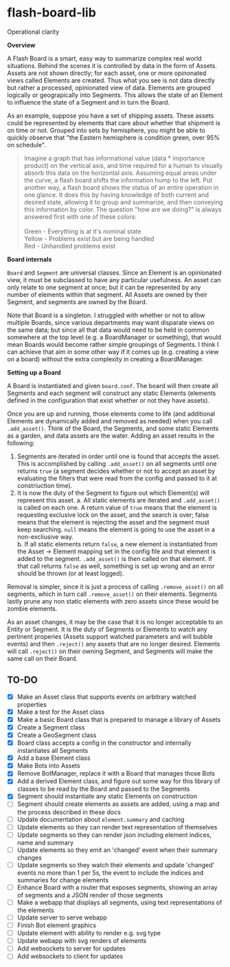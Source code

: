 # flash-board-lib
Operational clarity

**Overview**

A Flash Board is a smart, easy way to summarize complex real world situations.  Behind the scenes it is controlled by data in the form of Assets.  Assets are not shown directly; for each asset, one or more opinonated views called Elements are created.  Thus what you see is not data directly but rather a processed, opinionated view of data.  Elements are grouped logically or geograpically into Segments.  This allows the state of an Element to influence the state of a Segment and in turn the Board.

As an example, suppose you have a set of shipping assets.  These assets could be represented by elements that care about whether that shipment is on time or not.  Grouped into sets by hemisphere, you might be able to quickly observe that "the Eastern hemisphere is condition green, over 95% on schedule".

> Imagine a graph that has informational value (data * importance product) on the vertical axis, and time required for a human to visually absorb this data on the horizontal axis.  Assuming equal areas under the curve, a flash board shifts the information hump to the left.  Put another way, a flash board shows the status of an entire operation in one glance. It does this by having knowledge of both current and desired state, allowing it to group and summarize, and then conveying this information by color. The question "how are we doing?" is always answered first with one of these colors:<br><br>
Green - Everything is at it's nominal state<br>
Yellow - Problems exist but are being handled<br>
Red - Unhandled problems exist

**Board internals**

`Board` and `Segment` are universal classes.  Since an Element is an opinionated view, it must be subclassed to have any particular usefulness.  An asset can only relate to one segment at once; but it can be represented by any number of elements within that segment.  All Assets are owned by their Segment, and segments are owned by the Board.

Note that Board is a singleton. I struggled with whether or not to allow multiple Boards, since various departments may want disparate views on the same data; but since all that data would need to be held in common somewhere at the top level (e.g. a BoardManager or something), that would mean Boards would become rather simple groupings of Segments.  I think I can achieve that aim in some other way if it comes up (e.g. creating a view on a board) without the extra complexity in creating a BoardManager.  

**Setting up a Board**

A Board is instantiated and given `board.conf`.  The board will then create all Segments and each segment will construct any static Elements (elements defined in the configuration that exist whether or not they have assets). 

Once you are up and running, those elements come to life (and additional Elements are dynamically added and removed as needed) when you call `.add_asset()`.  Think of the Board, the Segments, and some static Elements as a garden, and data assets are the water.  Adding an asset results in the following:

1. Segments are iterated in order until one is found that accepts the asset.  This is accomplished by calling `.add_asset()` on all segments until one returns `true` (a segment decides whether or not to accept an asset by evaluating the filters that were read from the config and passed to it at constriuction time).
2. It is now the duty of the Segment to figure out which Element(s) will represent this asset.
	a. All static elements are iterated and `.add_asset()` is called on each one.  A return value of `true` means that the element is requesting exclusive lock on the asset, and the search is over; false means that the element is rejecting the asset and the segment must keep searching.  `null` means the element is going to use the asset in a non-excliusive way.  
	b. If all static elements return `false`, a new element is instantiated from the Asset -> Element mapping set in the config file and that element is added to the segment.  `.add_asset()` is then called on that element.  If that call returns `false` as well, something is set up wrong and an error should be thrown (or at least logged).  

Removal is simpler, since it is just a process of calling `.remove_asset()` on all segments, which in turn call `.remove_asset()` on their elements.  Segments lastly prune any non static elements with zero assets since these would be zombie elements. 

As an asset changes, it may be the case that it is no longer acceptable to an Entity or Segment.  It is the duty of Segments or Elements to watch any pertinent properies (Assets support watched parameters and will bubble events) and then `.reject()` any assets that are no longer desired.  Elements will call `.reject()` on their owning Segment, and Segments will make the same call on their Board.

## TO-DO
- [x] Make an Asset class that supports events on arbitrary watched properties
- [x] Make a test for the Asset class
- [x] Make a basic Board class that is prepared to manage a library of Assets
- [x] Create a Segment class
- [x] Create a GeoSegment class
- [x] Board class accepts a config in the constructor and internally instantiates all Segments
- [x] Add a base Element class
- [x] Make Bots into Assets
- [x] Remove BotManager, replace it with a Board that manages those Bots
- [x] Add a derived Element class, and figure out some way for this library of classes to be read by the Board and passed to the Segments
- [x] Segment should instantiate any static Elements on construction
- [ ] Segment should create elements as assets are added, using a map and the process described in these docs
- [ ] Update documentation about `element.summary` and caching
- [ ] Update elements so they can render text representation of themselves
- [ ] Update segments so they can render json including element indices, name and summary
- [ ] Update elements so they emit an 'changed' event when their summary changes
- [ ] Update segments so they watch their elements and update 'changed' events no more than 1 per 5s, the event to include the indices and summaries for change elements
- [ ] Enhance Board with a router that exposes segments, showing an array of segments and a JSON render of those segments
- [ ] Make a webapp that displays all segments, using text representations of the elements
- [ ] Update server to serve webapp
- [ ] Finish Bot element graphics
- [ ] Update element with ability to render e.g. svg type 
- [ ] Update webapp with svg renders of elements
- [ ] Add websockets to server for updates
- [ ] Add websockets to client for updates
